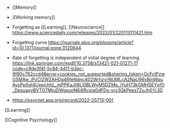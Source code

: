 - [[Memory]]
- [[Working memory]]

- Forgetting as [[Learning]], [[Neuroscience]] https://www.sciencedaily.com/releases/2022/01/220113111421.htm

- Forgetting curve https://journals.plos.org/plosone/article?id=10.1371/journal.pone.0120644

- Rate of forgetting is independent of initial degree of learning https://link.springer.com/epdf/10.3758/s13421-021-01271-1?code=c9de3f4f-5c84-4411-b3ec-9f80c762ccd4&error=cookies_not_supported&sharing_token=GcFcIPzwG5MAw_iPzClZWZAH0g46feNdnc402WrhzyrNUMLcA2NaU96vBmWquAysPp0gI4UxejchhL_mPPKaJli9LI0BLWvM5DZMe_jYuH73kGMHSEYxfO_DpsuaxyBVTO7MtuDWgsuoN6i6Rcjoa0dFDs-vrz3QkPees7ZuJh0%3D

- https://psycnet.apa.org/record/2022-25713-001

[[Learning]]

[[Cognitive Psychology]]
